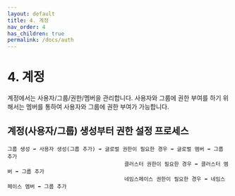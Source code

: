 ```yaml
---
layout: default
title: 4. 계정
nav_order: 4
has_children: true
permalink: /docs/auth
---
```


# 4. 계정

계정에서는 사용자/그룹/권한/멤버을 관리합니다.
사용자와 그룹에 권한 부여를 하기 위해서는 멤버를 통하여 사용자와 그룹에 권한 부여가 가능합니다.


## 계정(사용자/그룹) 생성부터 권한 설정 프로세스

```
그룹 생성 ➡ 사용자 생성(그룹 추가) ➡ 글로벌 권한이 필요한 경우 ➡ 글로벌 멤버 ➡ 그룹 추가
                                     클러스터 권한이 필요한 경우 ➡ 클러스터 멤버 ➡ 그룹 추가
                                     네임스페이스 권한이 필요한 경우 ➡ 네임스페이스 멤버 ➡ 그룹 추가
```
